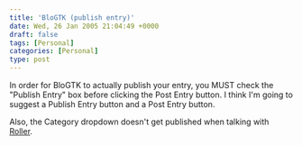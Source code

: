 ```yaml
---
title: 'BloGTK (publish entry)'
date: Wed, 26 Jan 2005 21:04:49 +0000
draft: false
tags: [Personal]
categories: [Personal]
type: post
---
```


In order for BloGTK to actually publish your entry, you MUST check the
"Publish Entry" box before clicking the Post Entry button. I think I'm going to
suggest a Publish Entry button and a Post Entry button.

Also, the Category dropdown doesn't get published when talking with [Roller](http://www.rollerweblogger.org/).
